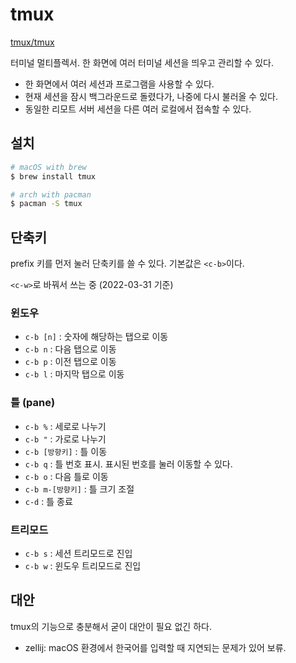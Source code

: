 # tmux

[tmux/tmux](https://github.com/tmux/tmux)

터미널 멀티플렉서. 한 화면에 여러 터미널 세션을 띄우고 관리할 수 있다.

- 한 화면에서 여러 세션과 프로그램을 사용할 수 있다.
- 현재 세션을 잠시 백그라운드로 돌렸다가, 나중에 다시 불러올 수 있다.
- 동일한 리모트 서버 세션을 다른 여러 로컬에서 접속할 수 있다.

## 설치

```bash
# macOS with brew
$ brew install tmux

# arch with pacman
$ pacman -S tmux
```

## 단축키

prefix 키를 먼저 눌러 단축키를 쓸 수 있다. 기본값은 `<c-b>`이다.

`<c-w>`로 바꿔서 쓰는 중 (2022-03-31 기준)

### 윈도우

- `c-b [n]` : 숫자에 해당하는 탭으로 이동
- `c-b n` : 다음 탭으로 이동
- `c-b p` : 이전 탭으로 이동
- `c-b l` : 마지막 탭으로 이동

### 틀 (pane)

- `c-b %` : 세로로 나누기
- `c-b "` : 가로로 나누기
- `c-b [방향키]` : 틀 이동
- `c-b q` : 틀 번호 표시. 표시된 번호를 눌러 이동할 수 있다.
- `c-b o` : 다음 틀로 이동
- `c-b m-[방향키]` : 틀 크기 조절
- `c-d` : 틀 종료

### 트리모드

- `c-b s` : 세션 트리모드로 진입
- `c-b w` : 윈도우 트리모드로 진입
 
## 대안

tmux의 기능으로 충분해서 굳이 대안이 필요 없긴 하다.

- zellij: macOS 환경에서 한국어를 입력할 때 지연되는 문제가 있어 보류.
